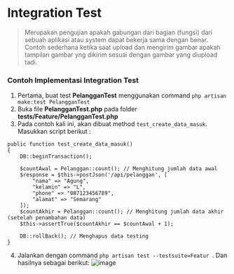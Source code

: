# Integration Test

> Merupakan pengujian apakah gabungan dari bagian (fungsi) dari sebuah aplikasi atau system dapat bekerja sama dengan benar. Contoh sederhana ketika saat upload dan mengirim gambar apakah tampilan gambar yng dikirim sesuai dengan gambar yang diupload tadi.

### Contoh Implementasi Integration Test
1. Pertama, buat test **PelangganTest** menggunakan command `php artisan make:test PelangganTest`
2. Buka file **PelangganTest.php** pada folder **tests/Feature/PelangganTest.php**
3. Pada contoh kali ini, akan dibuat method `test_create_data_masuk`. Masukkan script berikut :
```
public function test_create_data_masuk()
{
    DB::beginTransaction();

    $countAwal = Pelanggan::count(); // Menghitung jumlah data awal
    $response = $this->postJson('/api/pelanggan', [
        "nama" => "Agung",
        "kelamin" => "L",
        "phone" => "087123456789",
        "alamat" => "Semarang"
    ]);
    $countAkhir = Pelanggan::count(); // Menghitung jumlah data akhir (setelah penambahan data)
    $this->assertTrue($countAkhir == $countAwal + 1);

    DB::rollBack(); // Menghapus data testing
}
```

4.  Jalankan dengan command `php artisan test --testsuite=Featur `. Dan hasilnya sebagai berikut:
![image](https://user-images.githubusercontent.com/68054503/168595792-e32ea0fd-5b5c-465f-a3dd-9de00d78592d.png)


